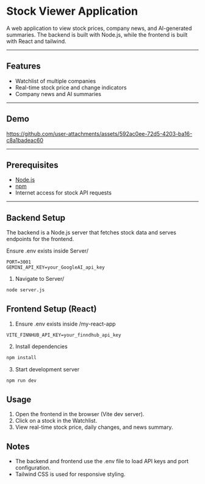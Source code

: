 # Stock Viewer Application

A web application to view stock prices, company news, and AI-generated summaries. 
The backend is built with Node.js, while the frontend is built with React and tailwind.

---

## Features

- Watchlist of multiple companies
- Real-time stock price and change indicators
- Company news and AI summaries

---

## Demo 


https://github.com/user-attachments/assets/592ac0ee-72d5-4203-ba16-c8a1badeac60





---

## Prerequisites

- [Node.js](https://nodejs.org/)
- [npm](https://www.npmjs.com/)
- Internet access for stock API requests

---

## Backend Setup 

The backend is a Node.js server that fetches stock data and serves endpoints for the frontend.

Ensure .env exists inside Server/
 ```.evn
PORT=3001
GEMINI_API_KEY=your_GoogleAI_api_key
```
1. Navigate to Server/
```bash
node server.js
```

## Frontend Setup (React)
1. Ensure .env exists inside /my-react-app
```.evn
VITE_FINNHUB_API_KEY=your_finndhub_api_key 
```
2. Install dependencies
```bash
npm install
```
3. Start development server
```bash
npm run dev
```

## Usage
1. Open the frontend in the browser (Vite dev server).
2. Click on a stock in the Watchlist.
3. View real-time stock price, daily changes, and news summary.

## Notes
- The backend and frontend use the .env file to load API keys and port configuration.
- Tailwind CSS is used for responsive styling.


